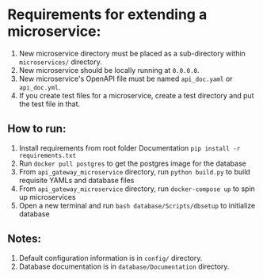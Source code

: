 # Requirements for extending a microservice:
  1. New microservice directory must be placed as a sub-directory within `microservices/` directory.
  2. New microservice should be locally running at `0.0.0.0`.
  3. New microservice's OpenAPI file must be named `api_doc.yaml` or `api_doc.yml`.
  4. If you create test files for a microservice, create a test directory and put the test file in that.

## How to run:
1. Install requirements from root folder Documentation `pip install -r requirements.txt`
2. Run `docker pull postgres` to get the postgres image for the database
2. From `api_gateway_microservice` directory, run `python build.py` to build requisite YAMLs and database files
3. From `api_gateway_microservice` directory, run `docker-compose up` to spin up microservices
4. Open a new terminal and run `bash database/Scripts/dbsetup` to initialize database

## Notes:
1. Default configuration information is in `config/` directory.
2. Database documentation is in `database/Documentation` directory.

